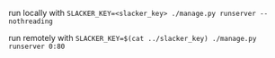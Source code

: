 run locally with `SLACKER_KEY=<slacker_key> ./manage.py runserver --nothreading`

run remotely with `SLACKER_KEY=$(cat ../slacker_key) ./manage.py runserver 0:80`

